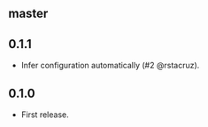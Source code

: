 ## master

## 0.1.1

* Infer configuration automatically (#2 @rstacruz).

## 0.1.0

* First release.
